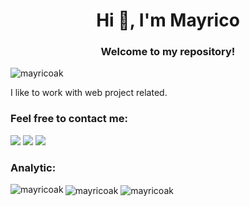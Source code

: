 <h1 align="center">Hi 👋, I'm Mayrico</h1>
<h3 align="center">Welcome to my repository!</h3>
<p align="left"> <img src="https://komarev.com/ghpvc/?username=mayricoak&label=Profile%20views&color=0e75b6&style=flat-square" alt="mayricoak" /> </p>
I like to work with web project related.

<h3 align="left">Feel free to contact me:</h3>
<p>
  <a href="https://linkedin.com/in/mayricoak" target="_blank"><img src="https://img.shields.io/badge/LinkedIn-Mayrico-informational"></a>
  <a href="mayricoak@gmail.com"><img src="https://img.shields.io/badge/Email-mayricoak%40gmail.com-orange"></a>
  <a href="https://mayricoak.my.id" target="_blank"><img src="https://img.shields.io/badge/Personal%20Site-mayricoak.my.id-red"></a>
</p>
<h3 align="left">Analytic:</h3>
<p>
  <img align="center" src="https://github-readme-stats.vercel.app/api?username=mayricoak&show_icons=true&theme=tokyonight&locale=en" alt="mayricoak" />
  <img align="left" src="https://github-readme-stats.vercel.app/api/top-langs/?username=mayricoak&hide=html&theme=tokyonight&locale=en" alt="mayricoak" />
  <img align="center" src="https://github-readme-streak-stats.herokuapp.com/?user=mayricoak&theme=dark" alt="mayricoak" />
</p>
  
<p></p>
